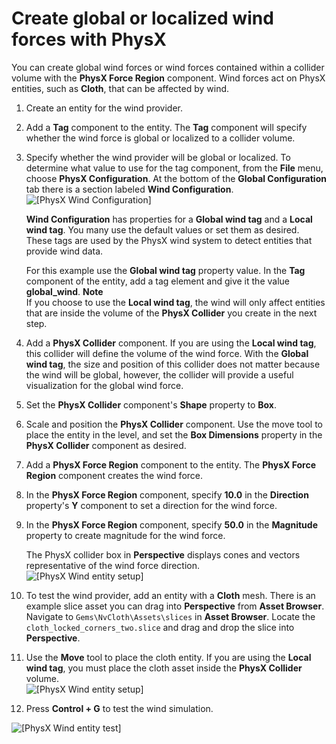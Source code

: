# Create global or localized wind forces with PhysX<a name="wind-provider"></a>

You can create global wind forces or wind forces contained within a collider volume with the **PhysX Force Region** component\. Wind forces act on PhysX entities, such as **Cloth**, that can be affected by wind\. 

1. Create an entity for the wind provider\. 

1. Add a **Tag** component to the entity\. The **Tag** component will specify whether the wind force is global or localized to a collider volume\. 

1. Specify whether the wind provider will be global or localized\. To determine what value to use for the tag component, from the **File** menu, choose **PhysX Configuration**\. At the bottom of the **Global Configuration** tab there is a section labeled **Wind Configuration**\.   
![\[PhysX Wind Configuration\]](http://docs.aws.amazon.com/lumberyard/latest/userguide/images/physx/physx/ui-physx-wind-configuration-1.27.png)

   **Wind Configuration** has properties for a **Global wind tag** and a **Local wind tag**\. You many use the default values or set them as desired\. These tags are used by the PhysX wind system to detect entities that provide wind data\. 

   For this example use the **Global wind tag** property value\. In the **Tag** component of the entity, add a tag element and give it the value **global\_wind**\. 
**Note**  
If you choose to use the **Local wind tag**, the wind will only affect entities that are inside the volume of the **PhysX Collider** you create in the next step\. 

1. Add a **PhysX Collider** component\. If you are using the **Local wind tag**, this collider will define the volume of the wind force\. With the **Global wind tag**, the size and position of this collider does not matter because the wind will be global, however, the collider will provide a useful visualization for the global wind force\. 

1. Set the **PhysX Collider** component's **Shape** property to **Box**\. 

1. Scale and position the **PhysX Collider** component\. Use the move tool to place the entity in the level, and set the **Box Dimensions** property in the **PhysX Collider** component as desired\. 

1. Add a **PhysX Force Region** component to the entity\. The **PhysX Force Region** component creates the wind force\. 

1. In the **PhysX Force Region** component, specify **10\.0** in the **Direction** property's **Y** component to set a direction for the wind force\. 

1. In the **PhysX Force Region** component, specify **50\.0** in the **Magnitude** property to create magnitude for the wind force\. 

   The PhysX collider box in **Perspective** displays cones and vectors representative of the wind force direction\.   
![\[PhysX Wind entity setup\]](http://docs.aws.amazon.com/lumberyard/latest/userguide/images/physx/physx/ui-physx-wind-entity-1.27.png)

1. To test the wind provider, add an entity with a **Cloth** mesh\. There is an example slice asset you can drag into **Perspective** from **Asset Browser**\. Navigate to `Gems\NvCloth\Assets\slices` in **Asset Browser**\. Locate the `cloth_locked_corners_two.slice` and drag and drop the slice into **Perspective**\. 

1. Use the **Move** tool to place the cloth entity\. If you are using the **Local wind tag**, you must place the cloth asset inside the **PhysX Collider** volume\.   
![\[PhysX Wind entity setup\]](http://docs.aws.amazon.com/lumberyard/latest/userguide/images/physx/physx/ui-physx-wind-cloth-entity-1.27.png)

1. Press **Control \+ G** to test the wind simulation\. 

![\[PhysX Wind entity test\]](http://docs.aws.amazon.com/lumberyard/latest/userguide/images/physx/physx/anim-wind-example.gif)